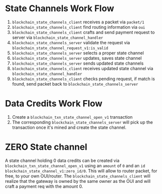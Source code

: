 # State Channels Work Flow

1. `blockchain_state_channels_client` receives a packet via `packet/1`
2. `blockchain_state_channels_client` find routing information via `oui`
3. `blockchain_state_channels_client` crafts and send payment request to server via `blockchain_state_channel_handler`
4. `blockchain_state_channels_server` validate the request via `blockchain_state_channel_request_v1:is_valid`
5. `blockchain_state_channels_server` selects a proper state channel
6. `blockchain_state_channels_server` updates, saves state channel
7. `blockchain_state_channels_server` sends updated state channels
8. `blockchain_state_channels_client` receives updated state channel via `blockchain_state_channel_handler`
9. `blockchain_state_channels_client` checks pending request, if match is found, send packet back to `blockchain_state_channels_server`

# Data Credits Work Flow

1. Create a `blockchain_txn_state_channel_open_v1` transaction
2. The corresponding `blockchain_state_channels_server` will pick up the transaction once it's mined and create the state channel.

# ZERO State channel

A state channel holding 0 data credits can be created via `blockchain_txn_state_channel_open_v1` using an `amount` of `0` and an `id` `blockchain_state_channel_v1:zero_id/0`. This will allow to router packet, for free, to your own OUI/router.
The `blockchain_state_channels_client` will realize that the gateway is owned by the same owner as the OUI and will craft a payment req with the amount 0.
